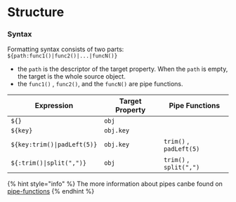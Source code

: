 # Structure

### Syntax

Formatting syntax consists of two parts: `${path:func1()|func2()|...|funcN()}`

* the `path` is the descriptor of the target property. When the `path` is empty, the target is the whole source object.
* the `func1()` , `func2()`, and the `funcN()` are pipe functions.

| Expression                  | Target Property | Pipe Functions          |
| --------------------------- | --------------- | ----------------------- |
| `${}`                       | `obj`           |                         |
| `${key}`                    | `obj.key`       |                         |
| `${key:trim()\|padLeft(5)}` | `obj.key`       | `trim()` , `padLeft(5)` |
| `${:trim()\|split(",")}`    | `obj`           | `trim()` , `split(",")` |

{% hint style="info" %}
The more information about pipes canbe found on [pipe-functions](pipe-functions/ "mention")
{% endhint %}
